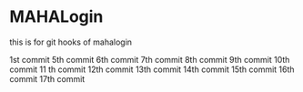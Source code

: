 # MAHALogin
this is for git hooks  of mahalogin

1st commit 
5th commit
6th commit
7th commit
8th commit
9th commit
10th commit
11 th commit
12th commit
13th commit
14th commit
15th commit
16th commit
17th commit
